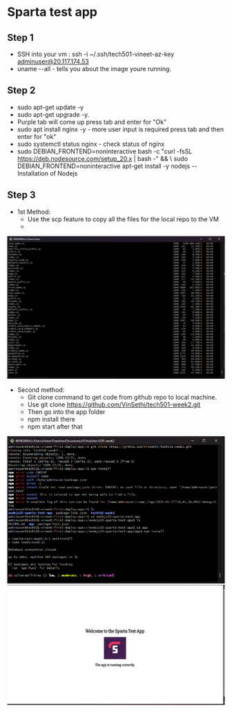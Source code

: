 # Sparta test app

## Step 1
* SSH into your vm :  ssh -i ~/.ssh/tech501-vineet-az-key adminuser@20.117.174.53
* uname --all - tells you about the image youre running.


## Step 2
* sudo apt-get update -y 
* sudo apt-get upgrade -y.
* Purple tab will come up press tab and enter for "Ok"
* sudo apt install nginx -y - more user input is required press tab and then enter for "ok"
* sudo systemctl status nginx - check status of nginx
* sudo DEBIAN_FRONTEND=noninteractive bash -c "curl -fsSL https://deb.nodesource.com/setup_20.x | bash -" && \ sudo DEBIAN_FRONTEND=noninteractive  apt-get install -y nodejs    -- Installation of Nodejs

## Step 3 
* 1st Method:
  * Use the scp feature to copy all the files for the local repo to the VM
  * 

![1st method documentation](<Screenshot 2025-01-27 153921.png>)

* Second method:
  * Git clone command to get code from github repo to local machine.
  * Use git clone https://github.com/VinSethi/tech501-week2.git
  * Then go into the app folder
  * npm install there
  * npm start after that
  
![Screenshot of the terminal](<Screenshot 2025-01-27 171213.png>)
![Screenshot of the app](<Screenshot 2025-01-27 171335.png>)